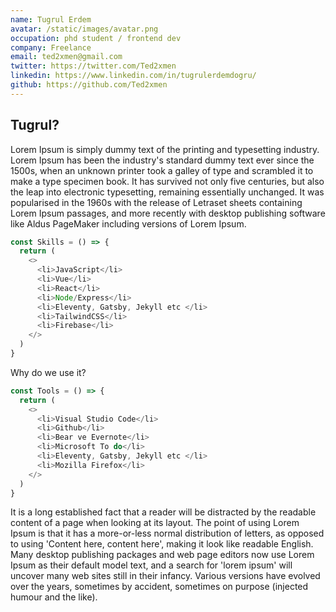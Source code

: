 ```yaml
---
name: Tugrul Erdem
avatar: /static/images/avatar.png
occupation: phd student / frontend dev
company: Freelance
email: ted2xmen@gmail.com
twitter: https://twitter.com/Ted2xmen
linkedin: https://www.linkedin.com/in/tugrulerdemdogru/
github: https://github.com/Ted2xmen
---
```


## Tugrul?

Lorem Ipsum is simply dummy text of the printing and typesetting industry. Lorem Ipsum has been the industry's standard dummy text ever since the 1500s, when an unknown printer took a galley of type and scrambled it to make a type specimen book. It has survived not only five centuries, but also the leap into electronic typesetting, remaining essentially unchanged. It was popularised in the 1960s with the release of Letraset sheets containing Lorem Ipsum passages, and more recently with desktop publishing software like Aldus PageMaker including versions of Lorem Ipsum.

```js
const Skills = () => {
  return (
    <>
      <li>JavaScript</li>
      <li>Vue</li>
      <li>React</li>
      <li>Node/Express</li>
      <li>Eleventy, Gatsby, Jekyll etc </li>
      <li>TailwindCSS</li>
      <li>Firebase</li>
    </>
  )
}
```

Why do we use it?

```js
const Tools = () => {
  return (
    <>
      <li>Visual Studio Code</li>
      <li>Github</li>
      <li>Bear ve Evernote</li>
      <li>Microsoft To do</li>
      <li>Eleventy, Gatsby, Jekyll etc </li>
      <li>Mozilla Firefox</li>
    </>
  )
}
```

It is a long established fact that a reader will be distracted by the readable content of a page when looking at its layout. The point of using Lorem Ipsum is that it has a more-or-less normal distribution of letters, as opposed to using 'Content here, content here', making it look like readable English. Many desktop publishing packages and web page editors now use Lorem Ipsum as their default model text, and a search for 'lorem ipsum' will uncover many web sites still in their infancy. Various versions have evolved over the years, sometimes by accident, sometimes on purpose (injected humour and the like).
